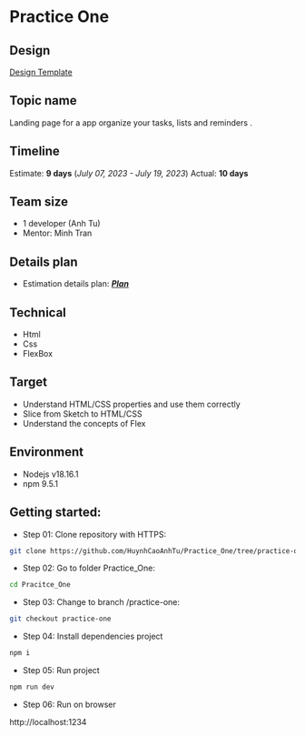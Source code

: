 # Practice One

## Design

[Design Template](https://www.figma.com/file/dQpGr7RREEhgwIxGG4tFba/Practice-1---solo?node-id=533%3A3696&mode=dev)

## Topic name

Landing page for a app organize your tasks, lists and reminders .


## Timeline

Estimate: **9 days** (_July 07, 2023 - July 19, 2023_)
Actual: **10 days**

## Team size

* 1 developer (Anh Tu)
* Mentor: Minh Tran

## Details plan

* Estimation details plan: [**_Plan_**](https://docs.google.com/document/d/15Iy_lVIMtVsPxUuEVUMBlcV1oXqNgx-lmk0HWPc_z-M/edit)

## Technical

* Html
* Css
* FlexBox

## Target

* Understand HTML/CSS properties and use them correctly
* Slice from Sketch to HTML/CSS
* Understand the concepts of Flex

## Environment

* Nodejs v18.16.1
* npm 9.5.1

## Getting started:

- Step 01: Clone repository with HTTPS:

```bash
git clone https://github.com/HuynhCaoAnhTu/Practice_One/tree/practice-one
```

- Step 02: Go to folder Practice_One:

```bash
cd Pracitce_One
```

- Step 03: Change to branch /practice-one:

```bash
git checkout practice-one
```

- Step 04: Install dependencies project

```bash
npm i
```

- Step 05: Run project

```bash
npm run dev
```

- Step 06: Run on browser

http://localhost:1234
